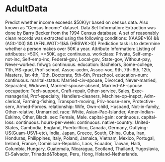 # AdultData
Predict whether income exceeds $50K/yr based on census data. Also known as "Census Income" dataset.  Data Set Information:  Extraction was done by Barry Becker from the 1994 Census database. A set of reasonably clean records was extracted using the following conditions: ((AAGE>16) &amp;&amp; (AGI>100) &amp;&amp; (AFNLWGT>1)&amp;&amp; (HRSWK>0))   Prediction task is to determine whether a person makes over 50K a year.    Attribute Information:  Listing of attributes:   >50K, &lt;=50K.   age: continuous.  workclass: Private, Self-emp-not-inc, Self-emp-inc, Federal-gov, Local-gov, State-gov, Without-pay, Never-worked.  fnlwgt: continuous.  education: Bachelors, Some-college, 11th, HS-grad, Prof-school, Assoc-acdm, Assoc-voc, 9th, 7th-8th, 12th, Masters, 1st-4th, 10th, Doctorate, 5th-6th, Preschool.  education-num: continuous.  marital-status: Married-civ-spouse, Divorced, Never-married, Separated, Widowed, Married-spouse-absent, Married-AF-spouse.  occupation: Tech-support, Craft-repair, Other-service, Sales, Exec-managerial, Prof-specialty, Handlers-cleaners, Machine-op-inspct, Adm-clerical, Farming-fishing, Transport-moving, Priv-house-serv, Protective-serv, Armed-Forces.  relationship: Wife, Own-child, Husband, Not-in-family, Other-relative, Unmarried.  race: White, Asian-Pac-Islander, Amer-Indian-Eskimo, Other, Black.  sex: Female, Male.  capital-gain: continuous.  capital-loss: continuous.  hours-per-week: continuous.  native-country: United-States, Cambodia, England, Puerto-Rico, Canada, Germany, Outlying-US(Guam-USVI-etc), India, Japan, Greece, South, China, Cuba, Iran, Honduras, Philippines, Italy, Poland, Jamaica, Vietnam, Mexico, Portugal, Ireland, France, Dominican-Republic, Laos, Ecuador, Taiwan, Haiti, Columbia, Hungary, Guatemala, Nicaragua, Scotland, Thailand, Yugoslavia, El-Salvador, Trinadad&amp;Tobago, Peru, Hong, Holand-Netherlands.
